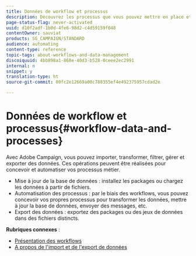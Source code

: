 ```yaml
---
title: Données de workflow et processus
description: Découvrez les processus que vous pouvez mettre en place et automatiser avec Adobe Campaign.
page-status-flag: never-activated
uuid: d10f2adf-1b0d-4fe6-98d2-c4d59159f048
contentOwner: sauviat
products: SG_CAMPAIGN/STANDARD
audience: automating
content-type: reference
topic-tags: about-workflows-and-data-management
discoiquuid: 4bb898a1-868e-40d3-b528-0ceee2ec2991
internal: n
snippet: y
translation-type: ht
source-git-commit: 00fc2e12669a00c788355ef4e492375957cdad2e

---
```



# Données de workflow et processus{#workflow-data-and-processes}

Avec Adobe Campaign, vous pouvez importer, transformer, filtrer, gérer et exporter des données. Ces opérations peuvent être réalisées pour concevoir et automatiser vos processus métier.

* Mise à jour de la base de données : installez les packages ou chargez les données à partir de fichiers.
* Automatisation des processus : par le biais des workflows, vous pouvez concevoir vos propres processus pour transformer les données, mettre à jour la base de données, envoyer des messages, etc.
* Export des données : exportez des packages ou des jeux de données dans des fichiers distincts.

**Rubriques connexes** :

* [Présentation des workflows](../../automating/using/discovering-workflows.md)
* [A propos de l'import et de l'export de données](../../automating/using/about-data-import-and-export.md)

